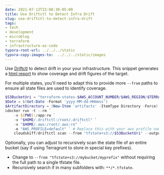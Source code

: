 ```yaml
---
date: 2021-07-12T15:08:30-05:00
title: Use Driftctl to Detect Infra Drift
slug: use-driftctl-to-detect-infra-drift
tags:
- tech
- development
- microblog
- terraform
- infrastructure-as-code
typora-root-url: ../../../static
typora-copy-images-to:  ../../../static/images
---
```


Use [Driftctl](https://github.com/cloudskiff/driftctl) to detect drift in your your infrastructure.
This snippet generates a [html report](https://driftctl.com/html-reports/) to show coverage and drift figures of the target.

For multiple states, you'll need to adapt this to provide more `--from` paths to ensure all state files are used to identify coverage.

```powershell
$S3BucketUri = "terraform-states-$AWS_ACCOUNT_NUMBER/$AWS_REGION/$TERRAFORMMODULE/terraform.tfstate"
$Date = $(Get-Date -Format 'yyyy-MM-dd-HHmmss')
$ArtifactDirectory = (New-Item 'artifacts' -ItemType Directory -Force).FullName
&docker run -t --rm `
    -v ${PWD}:/app:rw `
    -v "$HOME/.driftctl:/root/.driftctl" `
    -v "$HOME/.aws:/root/.aws:ro" `
    -e "AWS_PROFILE=default" ` # Replace this with your aws profile name if you have multiple profiles
    cloudskiff/driftctl scan --from "tfstate+s3://$S3BucketUri" --output "html://$ArtifactDirectory/driftctl-report-$Date.html"
```

Optionally, you can adjust to recursively scan the state file of an entire bucket (say if using Terragrunt to store in special key prefixes).

- Change to `--from "tfstate+s3://mybucket/myprefix"` without requiring the full path to a single tfstate file.
- Recursively search if in many subfolders with: `**/*.tfstate`.
